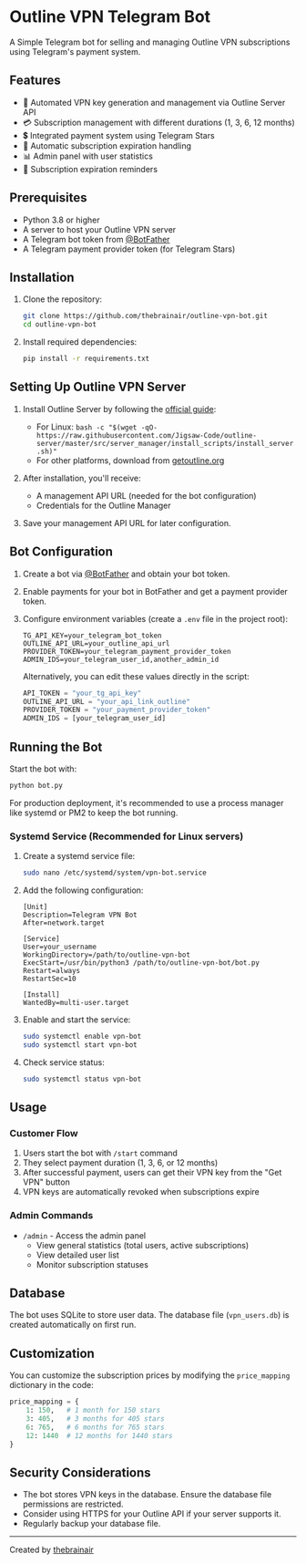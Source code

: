 # Outline VPN Telegram Bot

A Simple Telegram bot for selling and managing Outline VPN subscriptions using Telegram's payment system.

## Features

- 🔐 Automated VPN key generation and management via Outline Server API
- 💳 Subscription management with different durations (1, 3, 6, 12 months)
- 💲 Integrated payment system using Telegram Stars
- 🔄 Automatic subscription expiration handling
- 📊 Admin panel with user statistics
- 🔔 Subscription expiration reminders

## Prerequisites

- Python 3.8 or higher
- A server to host your Outline VPN server
- A Telegram bot token from [@BotFather](https://t.me/BotFather)
- A Telegram payment provider token (for Telegram Stars)

## Installation

1. Clone the repository:
   ```bash
   git clone https://github.com/thebrainair/outline-vpn-bot.git
   cd outline-vpn-bot
   ```

2. Install required dependencies:
   ```bash
   pip install -r requirements.txt
   ```

## Setting Up Outline VPN Server

1. Install Outline Server by following the [official guide](https://getoutline.org/get-started/#step-1):
   - For Linux: `bash -c "$(wget -qO- https://raw.githubusercontent.com/Jigsaw-Code/outline-server/master/src/server_manager/install_scripts/install_server.sh)"`
   - For other platforms, download from [getoutline.org](https://getoutline.org/get-started/)

2. After installation, you'll receive:
   - A management API URL (needed for the bot configuration)
   - Credentials for the Outline Manager

3. Save your management API URL for later configuration.

## Bot Configuration

1. Create a bot via [@BotFather](https://t.me/BotFather) and obtain your bot token.

2. Enable payments for your bot in BotFather and get a payment provider token.

3. Configure environment variables (create a `.env` file in the project root):
   ```
   TG_API_KEY=your_telegram_bot_token
   OUTLINE_API_URL=your_outline_api_url
   PROVIDER_TOKEN=your_telegram_payment_provider_token
   ADMIN_IDS=your_telegram_user_id,another_admin_id
   ```

   Alternatively, you can edit these values directly in the script:
   ```python
   API_TOKEN = "your_tg_api_key"
   OUTLINE_API_URL = "your_api_link_outline"
   PROVIDER_TOKEN = "your_payment_provider_token"
   ADMIN_IDS = [your_telegram_user_id]
   ```

## Running the Bot

Start the bot with:
```bash
python bot.py
```

For production deployment, it's recommended to use a process manager like systemd or PM2 to keep the bot running.

### Systemd Service (Recommended for Linux servers)

1. Create a systemd service file:
   ```bash
   sudo nano /etc/systemd/system/vpn-bot.service
   ```

2. Add the following configuration:
   ```
   [Unit]
   Description=Telegram VPN Bot
   After=network.target

   [Service]
   User=your_username
   WorkingDirectory=/path/to/outline-vpn-bot
   ExecStart=/usr/bin/python3 /path/to/outline-vpn-bot/bot.py
   Restart=always
   RestartSec=10

   [Install]
   WantedBy=multi-user.target
   ```

3. Enable and start the service:
   ```bash
   sudo systemctl enable vpn-bot
   sudo systemctl start vpn-bot
   ```

4. Check service status:
   ```bash
   sudo systemctl status vpn-bot
   ```

## Usage

### Customer Flow

1. Users start the bot with `/start` command
2. They select payment duration (1, 3, 6, or 12 months)
3. After successful payment, users can get their VPN key from the "Get VPN" button
4. VPN keys are automatically revoked when subscriptions expire

### Admin Commands

- `/admin` - Access the admin panel
  - View general statistics (total users, active subscriptions)
  - View detailed user list
  - Monitor subscription statuses

## Database

The bot uses SQLite to store user data. The database file (`vpn_users.db`) is created automatically on first run.

## Customization

You can customize the subscription prices by modifying the `price_mapping` dictionary in the code:

```python
price_mapping = {
    1: 150,   # 1 month for 150 stars
    3: 405,   # 3 months for 405 stars
    6: 765,   # 6 months for 765 stars
    12: 1440  # 12 months for 1440 stars
}
```

## Security Considerations

- The bot stores VPN keys in the database. Ensure the database file permissions are restricted.
- Consider using HTTPS for your Outline API if your server supports it.
- Regularly backup your database file.

---
Created by [thebrainair](https://github.com/thebrainair)

